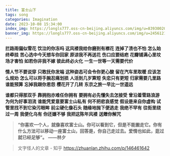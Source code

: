 ```yaml
---
title: 富士山下
tags: song
categories: Imagination
date: 2023-10-08 15:34:00
index_img: https://longls777.oss-cn-beijing.aliyuncs.com/img/u=83930020,125196858&fm=253&app=120&f=JPEG
banner_img: https://longls777.oss-cn-beijing.aliyuncs.com/img/u=2456121378,496466797&fm=253&app=138&f=JPEG
---
```


**拦路雨偏似雪花**
**饮泣的你冻吗**
**这风褛我给你磨到有襟花**
**连掉了渍也不怕**
**怎么始终牵挂**
**苦心选中今天想车你回家**
**原谅我不再送花**
**伤口应要结疤**
**花瓣铺满心里坟场才害怕**
**如若你非我不嫁**
**彼此终必火化**
**一生一世等一天需要代价**



**情人节不要说穿**
**只敢抚你发端**
**这种姿态可会令你更心酸**
**留在汽车里取暖**
**应该怎么规劝**
**怎么可以将手腕忍痛划损**
**人活到几岁算短**
**失恋只有更短**
**归家需要几里路谁能预算**
**忘掉我跟你恩怨**
**樱花开了几转**
**东京之旅一早比一世遥远**



**谁都只得那双手**
**靠拥抱亦难任你拥有**
**要拥有必先懂失去怎接受**
**曾沿着雪路浪游**
**为何为好事泪流**
**谁能凭爱意要富士山私有**
**何不把悲哀感觉**
**假设是来自你虚构**
**试管里找不到它染污眼眸**
**前尘硬化像石头**
**随缘地抛下便逃走**
**我绝不罕有**
**往街里绕过一周**
**我便化乌有**
**你还嫌不够**
**我把这陈年风褛**
**送赠你解咒**



> **“你喜欢一个人，就像喜欢富士山。你可以看到它，但是不能搬走它。你有什么方法可以移动一座富士山，回答是，你自己走过去。爱情也如此，逛过就已经足够”。** **——林夕**

> 文字怪人的文章 - 知乎 https://zhuanlan.zhihu.com/p/146461642